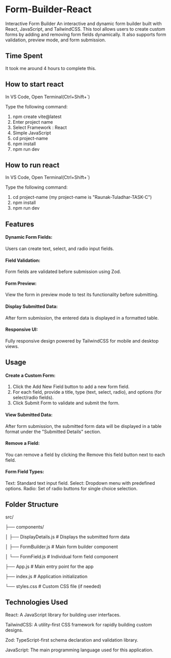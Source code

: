 # Form-Builder-React

Interactive Form Builder An interactive and dynamic form builder built with React, JavaScript, and TailwindCSS. This tool allows users to create custom forms by adding and removing form fields dynamically. It also supports form validation, preview mode, and form submission.

## Time Spent
It took me around 4 hours to complete this.

## How to start react

In VS Code, Open Terminal(Ctrl+Shift+`)

Type the following command:
1. npm create vite@latest
2. Enter project name
3. Select Framework : React
4. Simple JavaScript
5. cd project-name
6. npm install
7. npm run dev

## How to run react

In VS Code, Open Terminal(Ctrl+Shift+`)

Type the following command:
1. cd project-name (my project-name is "Raunak-Tuladhar-TASK-C")
2. npm install
3. npm run dev

## Features

#### Dynamic Form Fields: 
Users can create text, select, and radio input fields.

#### Field Validation: 
Form fields are validated before submission using Zod.

#### Form Preview: 
View the form in preview mode to test its functionality before submitting.

#### Display Submitted Data: 
After form submission, the entered data is displayed in a formatted table.

#### Responsive UI: 
Fully responsive design powered by TailwindCSS for mobile and desktop views.

## Usage

#### Create a Custom Form:

1. Click the Add New Field button to add a new form field.
2. For each field, provide a title, type (text, select, radio), and options (for select/radio fields).
3. Click Submit Form to validate and submit the form.

#### View Submitted Data:
After form submission, the submitted form data will be displayed in a table format under the "Submitted Details" section.

#### Remove a Field:
You can remove a field by clicking the Remove this field button next to each field.

#### Form Field Types:
Text: Standard text input field.
Select: Dropdown menu with predefined options.
Radio: Set of radio buttons for single choice selection.

## Folder Structure

src/

├── components/

│ ├── DisplayDetails.js # Displays the submitted form data

│ ├── FormBuilder.js # Main form builder component

│ └── FormField.js # Individual form field component

├── App.js # Main entry point for the app

├── index.js # Application initialization

└── styles.css # Custom CSS file (if needed)

## Technologies Used

React: A JavaScript library for building user interfaces.

TailwindCSS: A utility-first CSS framework for rapidly building custom designs.

Zod: TypeScript-first schema declaration and validation library.

JavaScript: The main programming language used for this application.
